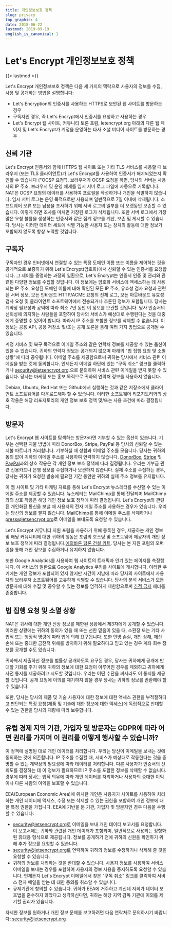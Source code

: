 ```yaml
---
title: 개인정보보호 정책
slug: privacy
top_graphic: 4
date: 2018-06-22
lastmod: 2019-09-19
english_is_canonical: 1
---
```


# Let's Encrypt 개인정보보호 정책

{{< lastmod >}}

Let's Encrypt 개인정보보호 정책은 다음 세 가지의 맥락으로 사용자의 정보를 수집, 사용 및 공개하는 방법을 설명합니다:

* Let's Encryption의 인증서를 사용하는 HTTPS로 보안된 웹 사이트를 방문하는 경우
* 구독자인 경우, 즉 Let's Encrypt에서 인증서를 요청하고 사용하는 경우
* Let's Encrypt 웹 사이트, 커뮤니티 토론 포럼, letencrypt.org 아래의 다른 웹 페이지 및 Let's Encrypt가 계정을 운영하는 타사 소셜 미디어 사이트를 방문하는 경우

## 신뢰 기관

Let's Encrypt 인증서와 함께 HTTPS 웹 사이트 또는 기타 TLS 서비스를 사용할 때 브라우저 (또는 TLS 클라이언트)가 Let's Encrypt를 사용하여 인증서가 해지되었는지 확인할 수 있습니다 ("OCSP 요청"). 브라우저가 OCSP 요청을 하면, 당사의 서버는 사용자의 IP 주소, 브라우저 및 운영 체제를 임시 서버 로그 파일에 자동으로 기록합니다. NAT은 OCSP 요청의 데이터를 사용하여 프로필을 작성하거나 개인을 식별하지 않습니다. 임시 서버 로그는 운영 목적으로만 사용되며 일반적으로 7일 이내에 삭제됩니다. 소프트웨어 오류 또는 남용을 조사하기 위해 서버 로그의 일부를 더 오랫동안 보존할 수 있습니다. 이렇게 하면 조사를 마치면 저장된 로그가 삭제됩니다. 또한 서버 로그에서 가장 많은 요청 볼륨을 생성하는 인증서와 같은 집계 정보를 계산, 보존 및 게시할 수 있습니다. 당사는 이러한 데이터 세트에 식별 가능한 사용자 또는 장치의 활동에 대한 정보가 포함되지 않도록 항상 노력할 것입니다.

## 구독자

구독자인 경우 인터넷에서 연결할 수 있는 특정 도메인 이름 또는 이름을 제어하는 것을 공개적으로 보증하기 위해 Let's Encrypt(암호화)에서 신뢰할 수 있는 인증서를 요청합니다. 그 제어를 증명하는 과정의 일환으로, Let's Encrypt는 인증서 인증 및 관리와 관련된 다양한 정보를 수집할 것입니다. 이 정보에는 암호화 서비스에 액세스하는 데 사용되는 IP 주소, 요청된 도메인 이름에 대해 확인된 모든 IP 주소, 유효성 검사 요청과 관련된 서버 정보, 모든 인바운드 HTTP/ACME 요청의 전체 로그, 모든 아웃바운드 유효성 검사 요청 및 클라이언트 소프트웨어에서 전송되거나 추론된 정보가 포함됩니다. 당사는 계약상 필요성과 공익에 따라 최소 7년 동안 이 정보를 보관할 것입니다. 당사 인증서의 신뢰성에 의지하는 사람들을 포함하여 당사의 서비스가 예상대로 수행된다는 것을 대중에게 증명할 수 있어야 합니다. 따라서 IP 주소를 포함한 정보를 삭제할 수 없습니다. 이 정보는 공용 API, 공용 저장소 및/또는 공개 토론을 통해 여러 가지 방법으로 공개될 수 있습니다.

계정 서비스 및 복구 목적으로 이메일 주소와 같은 연락처 정보를 제공할 수 있는 옵션이 있을 수 있습니다. 귀하의 연락처 정보는 공개되지 않으며 아래의 "법 집행 요청 및 소멸 상황"에 따라 공유됩니다. 이메일 주소를 제공함으로써 귀하는 당사에서 서비스 관련 이메일을 받는 것에 동의합니다. 언제든지 이메일 하단에 있는 "구독 취소" 링크를 클릭하거나 [security@letsencrypt.org](mailto:security@letsencrypt.org).으로 문의하여 서비스 관련 이메일을 받지 못할 수 있습니다. 당사는 마케팅 또는 홍보 목적으로 귀하의 연락처 정보를 사용하지 않습니다.

Debian, Ubuntu, Red Hat 또는 Github에서 실행하는 것과 같은 저장소에서 클라이언트 소프트웨어를 다운로드해야 할 수 있습니다. 이러한 소프트웨어 리포지토리와의 상호 작용은 해당 리포지토리의 개인 정보 보호 정책 및/또는 사용 조건에 따라 결정됩니다.

## 방문자

Let's Encrypt 웹 사이트를 탐색하는 방문자라면 기부할 수 있는 옵션이 있습니다. 기부는 선택한 지불 방법에 따라 DonorBox, Stripe, PayPal 등 당사의 신뢰할 수 있는 지불 파트너가 처리합니다. 기부하실 때 성함과 이메일 주소를 모읍니다. 당사는 귀하의 동의 없이 귀하의 이메일 주소를 사용하여 연락하지 않습니다. [DonorBox](https://donorbox.org/privacy), [Stripe](https://stripe.com/privacy/) 및 [PayPal](https://www.paypal.com/us/webapps/mpp/ua/privacy-full)과의 상호 작용은 각 개인 정보 보호 정책에 따라 결정됩니다. 우리는 기부금 관련 신용카드나 은행 정보를 수집하거나 보관하지 않습니다. 실제 주소를 수집하는 경우, 당사는 귀하가 요청한 발송에 필요한 기간 동안만 귀하의 실제 주소 정보를 유지합니다.

이 웹 사이트 및 기타 마케팅 자료를 통해 Let's Encrypt 뉴스레터를 수신할 수 있는 이메일 주소를 제공할 수 있습니다. 뉴스레터는 MailChimp를 통해 전달되며 MailChimp와의 상호 작용은 해당 개인 정보 보호 정책에 따라 결정됩니다. Let's Encrypt와 관련된 개인화된 통신을 보낼 때 사용자의 전자 메일 주소를 사용하는 경우가 있습니다. 우리는 당신의 정보를 팔지 않습니다. MailChimp를 통해 이메일 주소를 삭제하거나 [press@letsencrypt.org](mailto:press@letsencrypt.org)로 이메일을 보내도록 요청할 수 있습니다.

Let's Encrypt 커뮤니티 지원 포럼을 사용하기 위해 등록한 경우, 제공하는 개인 정보 및 해당 커뮤니티에 대한 귀하의 행동은 포럼의 호스팅 및 소프트웨어 제공자의 개인 정보 보호 정책에 따라 결정됩니다.[예의바른 담론 건설 키트](https://www.discourse.org/privacy). 당사는 본 지원 포럼의 오퍼링을 통해 개인 정보를 수집하거나 유지하지 않습니다.

또한 Google Analytics를 사용하여 웹 사이트의 트래픽과 인기 있는 페이지를 측정합니다. 이 서비스의 일환으로 Google Analytics 쿠키를 사이트에 게시합니다. 이러한 쿠키에는 개인 정보가 포함되어 있지 않지만 시간이 지남에 따라 당사의 사이트에서 사용자의 브라우저 소프트웨어를 고유하게 식별할 수 있습니다. 당사의 분석 서비스가 모든 방문자에 대해 수집 및 공유할 수 있는 정보를 엄격하게 제한함으로써 [추적 금지](http://donottrack.us/) 헤더를 존중합니다.

## 법 집행 요청 및 소멸 상황

NAT은 귀사에 대한 개인 신상 정보를 제한된 상황에서 제3자에게 공개할 수 있습니다. 이러한 상황에는 귀하의 동의가 있을 때 또는 선한 믿음이 있을 때, 소환장 또는 기타 사법적 또는 행정적 명령에 따라 법에 의해 요구됩니다. 또한 인명 손실, 개인 상해, 재산 손해 또는 중대한 금전적 위해를 방지하기 위해 필요하다고 믿고 있는 경우 계좌 회수 정보를 공개할 수도 있습니다.

귀하께서 제출하신 정보를 법률상 공개하도록 요구된 경우, 당사는 귀하에게 공개에 반대할 기회를 주기 위해 귀하의 정보에 대한 요청이 이루어진 경우를 제외하고 귀하에게 사전 통지를 제공하려고 시도할 것입니다. 우리는 어떤 수단을 써서라도 이 통지를 제공할 것입니다. 공개 요청에 이의를 제기하지 않을 경우 당사는 귀하의 정보를 반환해야 할 수 있습니다.

또한, 당사는 당사의 제품 및 기술 사용자에 대한 정보에 대한 액세스 권한을 부적절하다고 판단되는 특정 요청(제품 및 기술에 대한 정보에 대한 액세스)에 독립적으로 반대할 수 있는 권한을 당사의 재량에 따라 보유합니다.

## 유럽 경제 지역 기관, 가입자 및 방문자는 GDPR에 따라 어떤 권리를 가지며 이 권리를 어떻게 행사할 수 있습니까?

이 정책에 설명된 대로 개인 데이터를 처리합니다. 우리는 당신이 이메일을 보내는 것에 동의하는 것에 의존합니다. IP 주소를 수집할 때, 서비스가 예상대로 작동한다는 것을 증명할 수 있는 계약상의 필요성에 따라 데이터를 처리합니다. 다른 사용자가 인증서의 신뢰도를 결정하는 데 이 정보가 필요하므로 IP 주소를 포함한 정보를 삭제할 수 없습니다. 경우에 따라 당사는 법적 의무에 따라 개인 데이터를 처리하거나 사용자의 중대한 이익이나 다른 사람의 이익을 보호할 수 있습니다.

EEA(European Economic Area)에 위치한 개인은 사용자가 사이트를 사용하여 처리하는 개인 데이터에 액세스, 수정 또는 삭제할 수 있는 권한을 포함하여 개인 정보에 대한 특정 권한을 가집니다. EEA에 기반을 둔 기관, 가입자 및 방문자인 경우 다음을 수행할 수 있습니다:

* security@letsencrypt.org로 이메일을 보내 개인 데이터 보고서를 요청합니다. 이 보고서에는 귀하와 관련된 개인 데이터가 포함되며, 일반적으로 사용되는 정형화된 휴대용 형식으로 제공됩니다. 정보를 공개하기 전에 귀하의 신원을 확인하기 위해 추가 정보를 요청할 수 있습니다.
* security@letsencrypt.org로 연락하여 귀하의 정보를 수정하거나 삭제해 줄 것을 요청할 수 있습니다.
* 귀하의 정보를 처리하는 것을 반대할 수 있습니다. 사용자 정보를 사용하여 서비스 이메일을 보내는 경우를 포함하여 사용자의 정보 사용을 중지하도록 요청할 수 있습니다. 언제든지 Let's Encrypt 이메일에서 찾은 "구독 취소" 링크를 클릭하여 서비스 전자 메일을 받는 데 대한 동의를 취소할 수 있습니다.
* 규제기관에 항의할 수 있습니다. 귀하가 EEA에 거주하고 계신데 저희가 데이터 보호법을 준수하지 않았다고 생각하신다면, 귀하는 해당 지역 감독 기관에 이의를 제기할 권리가 있습니다.

자세한 정보를 원하거나 개인 정보 문제를 보고하려면 다음 연락처로 문의하시기 바랍니다: [security@letsencrypt.org](mailto:security@letsencrypt.org)
